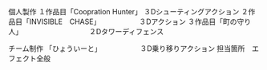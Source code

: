 個人製作 １作品目「Coopration Hunter」  ３Dシューティングアクション 
２作品目「INVISIBLE　CHASE」　　　　　　３Dアクション 
３作品目「町の守り人」　　　　　　　　　　２Dタワーディフェンス

チーム制作 「ひょういーと」　　　　　　３D乗り移りアクション 
担当箇所　エフェクト全般
